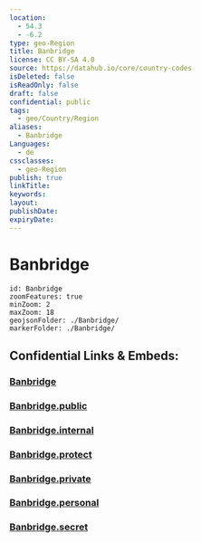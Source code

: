 ```yaml
---
location:
  - 54.3
  - -6.2
type: geo-Region
title: Banbridge
license: CC BY-SA 4.0
source: https://datahub.io/core/country-codes
isDeleted: false
isReadOnly: false
draft: false
confidential: public
tags:
  - geo/Country/Region
aliases:
  - Banbridge
Languages:
  - de
cssclasses:
  - geo-Region
publish: true
linkTitle:
keywords:
layout:
publishDate:
expiryDate:
---
```


# Banbridge

```leaflet
id: Banbridge
zoomFeatures: true 
minZoom: 2 
maxZoom: 18
geojsonFolder: ./Banbridge/
markerFolder: ./Banbridge/
```


## Confidential Links & Embeds: 

### [Banbridge](/_Standards/Earth/Continent/Europe/Europe~North/UK/Ireland~North/counties~Ireland~North/Armagh-City,Banbridge_and_Craig/cities~Armagh-City,Banbridge_and_Craig/Banbridge.md) 

### [Banbridge.public](/_public/Earth/Continent/Europe/Europe~North/UK/Ireland~North/counties~Ireland~North/Armagh-City,Banbridge_and_Craig/cities~Armagh-City,Banbridge_and_Craig/Banbridge.public.md) 

### [Banbridge.internal](/_internal/Earth/Continent/Europe/Europe~North/UK/Ireland~North/counties~Ireland~North/Armagh-City,Banbridge_and_Craig/cities~Armagh-City,Banbridge_and_Craig/Banbridge.internal.md) 

### [Banbridge.protect](/_protect/Earth/Continent/Europe/Europe~North/UK/Ireland~North/counties~Ireland~North/Armagh-City,Banbridge_and_Craig/cities~Armagh-City,Banbridge_and_Craig/Banbridge.protect.md) 

### [Banbridge.private](/_private/Earth/Continent/Europe/Europe~North/UK/Ireland~North/counties~Ireland~North/Armagh-City,Banbridge_and_Craig/cities~Armagh-City,Banbridge_and_Craig/Banbridge.private.md) 

### [Banbridge.personal](/_personal/Earth/Continent/Europe/Europe~North/UK/Ireland~North/counties~Ireland~North/Armagh-City,Banbridge_and_Craig/cities~Armagh-City,Banbridge_and_Craig/Banbridge.personal.md) 

### [Banbridge.secret](/_secret/Earth/Continent/Europe/Europe~North/UK/Ireland~North/counties~Ireland~North/Armagh-City,Banbridge_and_Craig/cities~Armagh-City,Banbridge_and_Craig/Banbridge.secret.md)

